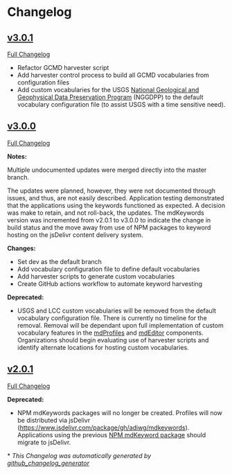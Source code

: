 # Changelog

## [v3.0.1](https://github.com/adiwg/mdKeywords/tree/v3.0.1)

[Full Changelog](https://github.com/adiwg/mdKeywords/compare/v3.0.0...v3.0.1)

- Refactor GCMD harvester script
- Add harvester control process to build all GCMD vocabularies from configuration files
- Add custom vocabularies for the USGS [National Geological and Geophysical Data Preservation Program](https://www.usgs.gov/programs/national-geological-and-geophysical-data-preservation-program) (NGGDPP) to the default vocabulary configuration file (to assist USGS with a time sensitive need).


## [v3.0.0](https://github.com/adiwg/mdKeywords/tree/v3.0.0)

[Full Changelog](https://github.com/adiwg/mdKeywords/compare/v2.0.1...v3.0.0)

**Notes:**

Multiple undocumented updates were merged directly into the master branch.

The updates were planned, however, they were not documented through issues, and thus, are not easily described. Application testing demonstrated that the applications using the keywords functioned as expected. A decision was make to retain, and not roll-back, the updates. The mdKeywords version was incremented from v2.0.1 to v3.0.0 to indicate the change in build status and the move away from use of NPM packages to keyword hosting on the jsDelivr content delivery system.


**Changes:**

- Set dev as the default branch
- Add vocabulary configuration file to define default vocabularies
- Add harvester scripts to generate custom vocabularies
- Create GitHub actions workflow to automate keyword harvesting

**Deprecated:**

- USGS and LCC custom vocabularies will be removed from the default vocabulary configuration file. There is currently no timeline for the removal. Removal will be dependant upon full implementation of custom vocabulary features in the [mdProfiles](https://github.com/adiwg/mdProfiles) and [mdEditor](https://github.com/adiwg/mdEditor) components. Organizations should begin evaluating use of harvester scripts and identify alternate locations for hosting custom vocabularies.


## [v2.0.1](https://github.com/adiwg/mdKeywords/tree/v2.0.1)

[Full Changelog](https://github.com/adiwg/mdKeywords/compare/v2.0.0...v2.0.1)

**Deprecated:**

- NPM mdKeywords packages will no longer be created. Profiles will now be distributed via jsDelivr (https://www.jsdelivr.com/package/gh/adiwg/mdkeywords). Applications using the previous [NPM mdKeyword package](https://www.npmjs.com/package/mdkeywords) should migrate to jsDelivr.



\* *This Changelog was automatically generated by [github_changelog_generator](https://github.com/github-changelog-generator/github-changelog-generator)*
